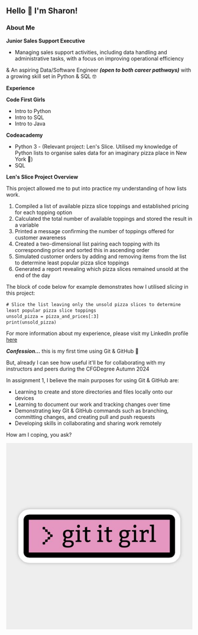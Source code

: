 ## **Hello :love_letter: I'm Sharon!** 

### **About Me**

**Junior Sales Support Executive**

- Managing sales support activities, including data handling and administrative tasks, with a focus on improving operational efficiency

& An aspiring Data/Software Engineer ***(open to both career pathways)***  with a growing skill set in Python & SQL :nerd_face:

**Experience**

**Code First Girls**
- Intro to Python
- Intro to SQL
- Intro to Java

**Codeacademy**
- Python 3 - (Relevant project: Len's Slice. Utilised my knowledge of Python lists to organise sales data for an imaginary pizza place in New York :pizza:)
- SQL

**Len's Slice Project Overview**

This project allowed me to put into practice my understanding of how lists work.

1. Compiled a list of available pizza slice toppings and established pricing for each topping option
2. Calculated the total number of available toppings and stored the result in a variable
3. Printed a message confirming the number of toppings offered for customer awareness
4. Created a two-dimensional list pairing each topping with its corresponding price and sorted this in ascending order
5. Simulated customer orders by adding and removing items from the list to determine least popular pizza slice toppings
6. Generated a report revealing  which pizza slices remained unsold at the end of the day   

The block of code below for example demonstrates how I utilised _slicing_ in this project:   

```
# Slice the list leaving only the unsold pizza slices to determine least popular pizza slice toppings
unsold_pizza = pizza_and_prices[:3]
print(unsold_pizza)
``` 

For more information about my experience, please visit my LinkedIn profile [here](https://www.linkedin.com/in/sharonabankwah/)

***Confession...*** this is my first time using Git & GitHub :hand_over_mouth:

But, already I can see how useful it'll be for collaborating with my instructors and peers during the CFGDegree Autumn 2024 

In assignment 1, I believe the main purposes for using Git & GitHub are:

- Learning to create and store directories and files locally onto our devices
- Learning to document our work and tracking changes over time 
- Demonstrating key Git & GitHub commands such as branching, committing changes, and creating pull and push requests
- Developing skills in collaborating and sharing work remotely

How am I coping, you ask?

![A sticker of a play on words 'get it girl' replacing 'get' with 'Git' for girls who program](./Screenshots/Gititgirl.jpg)
